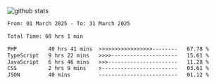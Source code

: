 
![github stats](https://github-readme-stats.vercel.app/api?username=realmahd1&show_icons=true&theme=codeSTACKr&hide_rank=true&count_private=true)

<!--START_SECTION:waka-->

```txt
From: 01 March 2025 - To: 31 March 2025

Total Time: 60 hrs 1 min

PHP          40 hrs 41 mins  >>>>>>>>>>>>>>>>>--------   67.78 %
TypeScript   9 hrs 22 mins   >>>>---------------------   15.61 %
JavaScript   6 hrs 46 mins   >>>----------------------   11.28 %
CSS          2 hrs 9 mins    >------------------------   03.61 %
JSON         40 mins         -------------------------   01.12 %
```

<!--END_SECTION:waka-->
